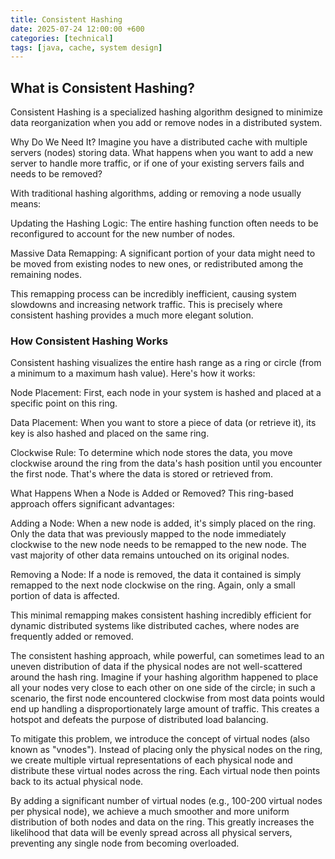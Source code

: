```yaml
---
title: Consistent Hashing
date: 2025-07-24 12:00:00 +600
categories: [technical]
tags: [java, cache, system design]
---
```


## What is Consistent Hashing?

Consistent Hashing is a specialized hashing algorithm designed to minimize data reorganization when you add or remove nodes in a distributed system.

Why Do We Need It?
Imagine you have a distributed cache with multiple servers (nodes) storing data. What happens when you want to add a new server to handle more traffic, or if one of your existing servers fails and needs to be removed?

With traditional hashing algorithms, adding or removing a node usually means:

Updating the Hashing Logic: The entire hashing function often needs to be reconfigured to account for the new number of nodes.

Massive Data Remapping: A significant portion of your data might need to be moved from existing nodes to new ones, or redistributed among the remaining nodes.

This remapping process can be incredibly inefficient, causing system slowdowns and increasing network traffic. This is precisely where consistent hashing provides a much more elegant solution.

### How Consistent Hashing Works
Consistent hashing visualizes the entire hash range as a ring or circle (from a minimum to a maximum hash value). Here's how it works:

Node Placement: First, each node in your system is hashed and placed at a specific point on this ring.

Data Placement: When you want to store a piece of data (or retrieve it), its key is also hashed and placed on the same ring.

Clockwise Rule: To determine which node stores the data, you move clockwise around the ring from the data's hash position until you encounter the first node. That's where the data is stored or retrieved from.

What Happens When a Node is Added or Removed?
This ring-based approach offers significant advantages:

Adding a Node: When a new node is added, it's simply placed on the ring. Only the data that was previously mapped to the node immediately clockwise to the new node needs to be remapped to the new node. The vast majority of other data remains untouched on its original nodes.

Removing a Node: If a node is removed, the data it contained is simply remapped to the next node clockwise on the ring. Again, only a small portion of data is affected.

This minimal remapping makes consistent hashing incredibly efficient for dynamic distributed systems like distributed caches, where nodes are frequently added or removed.

The consistent hashing approach, while powerful, can sometimes lead to an uneven distribution of data if the physical nodes are not well-scattered around the hash ring. Imagine if your hashing algorithm happened to place all your nodes very close to each other on one side of the circle; in such a scenario, the first node encountered clockwise from most data points would end up handling a disproportionately large amount of traffic. This creates a hotspot and defeats the purpose of distributed load balancing.

To mitigate this problem, we introduce the concept of virtual nodes (also known as "vnodes"). Instead of placing only the physical nodes on the ring, we create multiple virtual representations of each physical node and distribute these virtual nodes across the ring. Each virtual node then points back to its actual physical node.

By adding a significant number of virtual nodes (e.g., 100-200 virtual nodes per physical node), we achieve a much smoother and more uniform distribution of both nodes and data on the ring. This greatly increases the likelihood that data will be evenly spread across all physical servers, preventing any single node from becoming overloaded.

